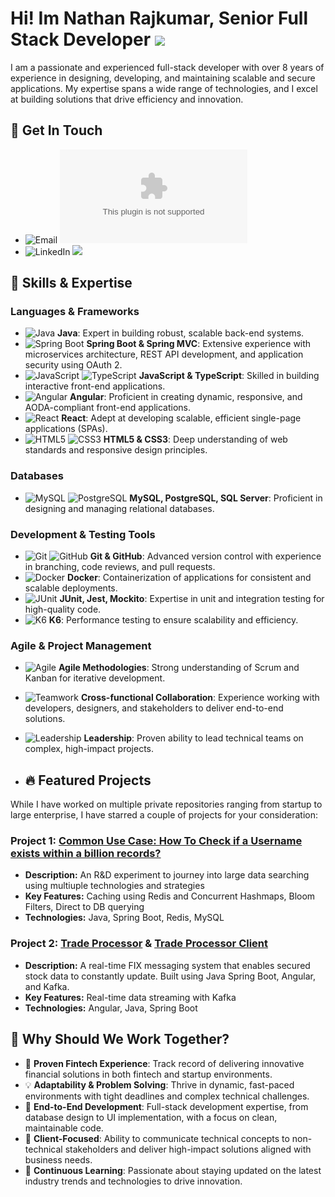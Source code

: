 # Hi! Im Nathan Rajkumar, Senior Full Stack Developer ![](https://user-images.githubusercontent.com/18350557/176309783-0785949b-9127-417c-8b55-ab5a4333674e.gif)

I am a passionate and experienced full-stack developer with over 8 years of experience in designing, developing, and maintaining scalable and secure applications. My expertise spans a wide range of technologies, and I excel at building solutions that drive efficiency and innovation.

## 💬 Get In Touch

- ![Email](https://img.shields.io/badge/Email-D14836?style=flat&logo=gmail&logoColor=white) ![](mailto:nathanrajkumar@gmail.com)
- ![LinkedIn](https://img.shields.io/badge/LinkedIn-0077B5?style=flat&logo=linkedin&logoColor=white) ![](https://www.linkedin.com/in/nathan-rajkumar-11b623a7/)

## 🚀 Skills & Expertise

### **Languages & Frameworks**  
- ![Java](https://img.shields.io/badge/Java-ED8B00?style=for-the-badge&logo=java&logoColor=white) **Java**: Expert in building robust, scalable back-end systems.
- ![Spring Boot](https://img.shields.io/badge/Spring%20Boot-6DB33F?style=for-the-badge&logo=springboot&logoColor=white) **Spring Boot & Spring MVC**: Extensive experience with microservices architecture, REST API development, and application security using OAuth 2.
- ![JavaScript](https://img.shields.io/badge/JavaScript-F7DF1E?style=for-the-badge&logo=javascript&logoColor=black) ![TypeScript](https://img.shields.io/badge/TypeScript-007ACC?style=for-the-badge&logo=typescript&logoColor=white) **JavaScript & TypeScript**: Skilled in building interactive front-end applications.
- ![Angular](https://img.shields.io/badge/Angular-DD0031?style=for-the-badge&logo=angular&logoColor=white) **Angular**: Proficient in creating dynamic, responsive, and AODA-compliant front-end applications.
- ![React](https://img.shields.io/badge/React-20232A?style=for-the-badge&logo=react&logoColor=61DAFB) **React**: Adept at developing scalable, efficient single-page applications (SPAs).
- ![HTML5](https://img.shields.io/badge/HTML5-E34F26?style=for-the-badge&logo=html5&logoColor=white) ![CSS3](https://img.shields.io/badge/CSS3-1572B6?style=for-the-badge&logo=css3&logoColor=white) **HTML5 & CSS3**: Deep understanding of web standards and responsive design principles.

### **Databases**  
- ![MySQL](https://img.shields.io/badge/MySQL-4479A1?style=for-the-badge&logo=mysql&logoColor=white) ![PostgreSQL](https://img.shields.io/badge/PostgreSQL-316192?style=for-the-badge&logo=postgresql&logoColor=white) **MySQL, PostgreSQL, SQL Server**: Proficient in designing and managing relational databases.

### **Development & Testing Tools**  
- ![Git](https://img.shields.io/badge/Git-F05032?style=for-the-badge&logo=git&logoColor=white) ![GitHub](https://img.shields.io/badge/GitHub-181717?style=for-the-badge&logo=github&logoColor=white) **Git & GitHub**: Advanced version control with experience in branching, code reviews, and pull requests.
- ![Docker](https://img.shields.io/badge/Docker-2496ED?style=for-the-badge&logo=docker&logoColor=white) **Docker**: Containerization of applications for consistent and scalable deployments.
- ![JUnit](https://img.shields.io/badge/JUnit-25A162?style=for-the-badge&logo=junit5&logoColor=white) **JUnit, Jest, Mockito**: Expertise in unit and integration testing for high-quality code.
- ![K6](https://img.shields.io/badge/K6-7D64FF?style=for-the-badge&logo=k6&logoColor=white) **K6**: Performance testing to ensure scalability and efficiency.

### **Agile & Project Management**  
- ![Agile](https://img.shields.io/badge/Agile-00A99D?style=for-the-badge&logo=agile&logoColor=white) **Agile Methodologies**: Strong understanding of Scrum and Kanban for iterative development.
- ![Teamwork](https://img.shields.io/badge/Teamwork-0077B5?style=for-the-badge&logo=teams&logoColor=white) **Cross-functional Collaboration**: Experience working with developers, designers, and stakeholders to deliver end-to-end solutions.
- ![Leadership](https://img.shields.io/badge/Leadership-FF0000?style=for-the-badge&logo=leaderboard&logoColor=white) **Leadership**: Proven ability to lead technical teams on complex, high-impact projects.

- ## 🔥 Featured Projects

While I have worked on multiple private repositories ranging from startup to large enterprise, I have starred a couple of projects for your consideration:

### Project 1: [Common Use Case: How To Check if a Username exists within a billion records?](https://github.com/nathanrajkumar/large_dataset_search)
- **Description:** An R&D experiment to journey into large data searching using multiuple technologies and strategies
- **Key Features:** Caching using Redis and Concurrent Hashmaps, Bloom Filters, Direct to DB querying
- **Technologies:** Java, Spring Boot, Redis, MySQL

### Project 2: [Trade Processor](https://github.com/nathanrajkumar/TradeProcessor) & [Trade Processor Client](https://github.com/nathanrajkumar/TradeProcessorClient)
- **Description:** A real-time FIX messaging system that enables secured stock data to constantly update. Built using Java Spring Boot, Angular, and Kafka.
- **Key Features:** Real-time data streaming with Kafka
- **Technologies:** Angular, Java, Spring Boot

## 🌟 Why Should We Work Together?
- 🏦 **Proven Fintech Experience**: Track record of delivering innovative financial solutions in both fintech and startup environments.
- 💡 **Adaptability & Problem Solving**: Thrive in dynamic, fast-paced environments with tight deadlines and complex technical challenges.
- 🔧 **End-to-End Development**: Full-stack development expertise, from database design to UI implementation, with a focus on clean, maintainable code.
- 🤝 **Client-Focused**: Ability to communicate technical concepts to non-technical stakeholders and deliver high-impact solutions aligned with business needs.
- 🚀 **Continuous Learning**: Passionate about staying updated on the latest industry trends and technologies to drive innovation.
